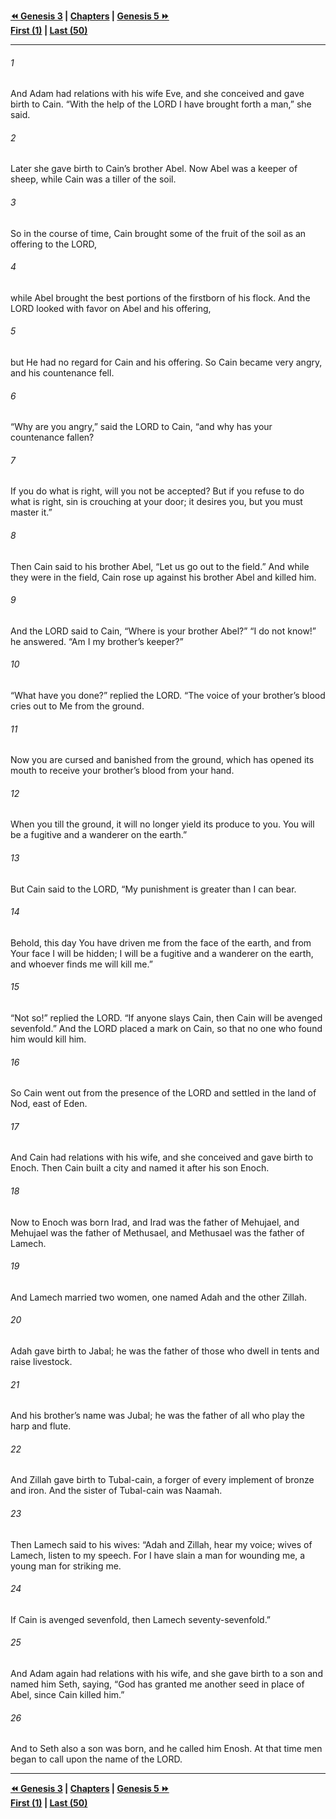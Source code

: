   
**[⏪ Genesis 3](./Genesis%203.md) | [Chapters](./_index.md) | [Genesis 5 ⏩](./Genesis%205.md)**  
**[First (1)](./Genesis%201.md) | [Last (50)](./Genesis%2050.md)**  
  
---  
  
###### 1  
And Adam had relations with his wife Eve, and she conceived and gave birth to Cain. “With the help of the LORD I have brought forth a man,” she said.  
  
###### 2  
Later she gave birth to Cain’s brother Abel. Now Abel was a keeper of sheep, while Cain was a tiller of the soil.  
  
###### 3  
So in the course of time, Cain brought some of the fruit of the soil as an offering to the LORD,  
  
###### 4  
while Abel brought the best portions of the firstborn of his flock. And the LORD looked with favor on Abel and his offering,  
  
###### 5  
but He had no regard for Cain and his offering. So Cain became very angry, and his countenance fell.  
  
###### 6  
“Why are you angry,” said the LORD to Cain, “and why has your countenance fallen?  
  
###### 7  
If you do what is right, will you not be accepted? But if you refuse to do what is right, sin is crouching at your door; it desires you, but you must master it.”  
  
###### 8  
Then Cain said to his brother Abel, “Let us go out to the field.” And while they were in the field, Cain rose up against his brother Abel and killed him.  
  
###### 9  
And the LORD said to Cain, “Where is your brother Abel?” “I do not know!” he answered. “Am I my brother’s keeper?”  
  
###### 10  
“What have you done?” replied the LORD. “The voice of your brother’s blood cries out to Me from the ground.  
  
###### 11  
Now you are cursed and banished from the ground, which has opened its mouth to receive your brother’s blood from your hand.  
  
###### 12  
When you till the ground, it will no longer yield its produce to you. You will be a fugitive and a wanderer on the earth.”  
  
###### 13  
But Cain said to the LORD, “My punishment is greater than I can bear.  
  
###### 14  
Behold, this day You have driven me from the face of the earth, and from Your face I will be hidden; I will be a fugitive and a wanderer on the earth, and whoever finds me will kill me.”  
  
###### 15  
“Not so!” replied the LORD. “If anyone slays Cain, then Cain will be avenged sevenfold.” And the LORD placed a mark on Cain, so that no one who found him would kill him.  
  
###### 16  
So Cain went out from the presence of the LORD and settled in the land of Nod, east of Eden.  
  
###### 17  
And Cain had relations with his wife, and she conceived and gave birth to Enoch. Then Cain built a city and named it after his son Enoch.  
  
###### 18  
Now to Enoch was born Irad, and Irad was the father of Mehujael, and Mehujael was the father of Methusael, and Methusael was the father of Lamech.  
  
###### 19  
And Lamech married two women, one named Adah and the other Zillah.  
  
###### 20  
Adah gave birth to Jabal; he was the father of those who dwell in tents and raise livestock.  
  
###### 21  
And his brother’s name was Jubal; he was the father of all who play the harp and flute.  
  
###### 22  
And Zillah gave birth to Tubal-cain, a forger of every implement of bronze and iron. And the sister of Tubal-cain was Naamah.  
  
###### 23  
Then Lamech said to his wives: “Adah and Zillah, hear my voice; wives of Lamech, listen to my speech. For I have slain a man for wounding me, a young man for striking me.  
  
###### 24  
If Cain is avenged sevenfold, then Lamech seventy-sevenfold.”  
  
###### 25  
And Adam again had relations with his wife, and she gave birth to a son and named him Seth, saying, “God has granted me another seed in place of Abel, since Cain killed him.”  
  
###### 26  
And to Seth also a son was born, and he called him Enosh. At that time men began to call upon the name of the LORD.  
  
  
---  
  
**[⏪ Genesis 3](./Genesis%203.md) | [Chapters](./_index.md) | [Genesis 5 ⏩](./Genesis%205.md)**  
**[First (1)](./Genesis%201.md) | [Last (50)](./Genesis%2050.md)**  
  
